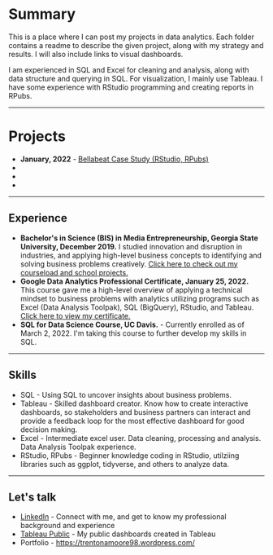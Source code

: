 # Summary

This is a place where I can post my projects in data analytics. Each folder contains a readme to describe the given project, along with my strategy and results. I will also include links to visual dashboards.

I am experienced in SQL and Excel for cleaning and analysis, along with data structure and querying in SQL.
For visualization, I mainly use Tableau. I have some experience with RStudio programming and creating reports in RPubs. 

---

# Projects
* **January, 2022** - [Bellabeat Case Study (RStudio, RPubs)](https://rpubs.com/TrentonAMoore98/857262)
*
*
*

---

## Experience
* **Bachelor's in Science (BIS) in Media Entrepreneurship, Georgia State University, December 2019.** I studied innovation and disruption in industries, and applying high-level business concepts to identifying and solving business problems creatively. [Click here to check out my courseload and school projects.](https://wordpress.com/page/trentonamoore98.wordpress.com/235)
* **Google Data Analytics Professional Certificate, January 25, 2022.** This course gave me a high-level overview of applying a technical mindset to business problems with analytics utilizing programs such as Excel (Data Analysis Toolpak), SQL (BigQuery), RStudio, and Tableau. [Click here to view my certificate.](https://trentonamoore98.wordpress.com/google-data-analytics-certificate-learning-log-trenton-moore/)
* **SQL for Data Science Course, UC Davis.** - Currently enrolled as of March 2, 2022. I'm taking this course to further develop my skills in SQL. 

---

## Skills

* SQL - Using SQL to uncover insights about business problems.
* Tableau - Skilled dashboard creator. Know how to create interactive dashboards, so stakeholders and business partners can interact and provide a feedback loop for the most effective dashboard for good decision making.
* Excel - Intermediate excel user. Data cleaning, processing and analysis. Data Analysis Toolpak experience. 
* RStudio, RPubs - Beginner knowledge coding in RStudio, utilziing libraries such as ggplot, tidyverse, and others to analyze data. 

---

## Let's talk

* [LinkedIn](https://www.linkedin.com/in/tmtrentmoore/) - Connect with me, and get to know my professional background and experience
* [Tableau Public](https://public.tableau.com/profile/trenton.moore4482#!/?newProfile=&activeTab=0) - My public dashboards created in Tableau
* Portfolio - https://trentonamoore98.wordpress.com/
